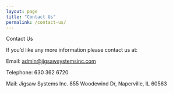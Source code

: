 ```yaml
---
layout: page
title: "Contact Us"
permalink: /contact-us/
---
```


Contact Us

If you’d like any more information please contact us at:

Email: admin@jigsawsystemsinc.com

Telephone: 630 362 6720

Mail: Jigsaw Systems Inc.
855 Woodewind Dr, Naperville, IL 60563
